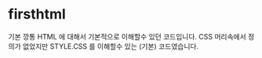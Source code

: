 # firsthtml

기본 깡통 HTML 에 대해서 기본적으로 이해할수 있던 코드입니다.
CSS 머리속에서 정의가 없었지만 STYLE.CSS 를 이해할수 있는 (기본) 코드였습니다.
